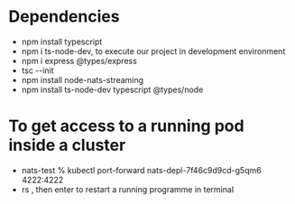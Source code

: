 # Dependencies

- npm install typescript
- npm i ts-node-dev, to execute our project in development environment
- npm i express @types/express
- tsc --init
- npm install node-nats-streaming
- npm install ts-node-dev typescript @types/node

# To get access to a running pod inside a cluster

- nats-test % kubectl port-forward nats-depl-7f46c9d9cd-g5qm6 4222:4222
- rs , then enter to restart a running programme in terminal
